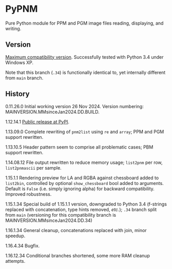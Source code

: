 # PyPNM

Pure Python module for PPM and PGM image files reading, displaying, and writing.

## Version

[Maximum compatibility version](https://github.com/Dnyarri/PyPNM/tree/py34/).
Successfully tested with Python 3.4 under Windows XP.

Note that this branch (`.34`) is functionally identical to, yet internally different from `main` branch.

## History

0.11.26.0   Initial working version 26 Nov 2024.
Version numbering: MAINVERSION.MMsinceJan2024.DD.BUILD.

1.12.14.1   [Public release at PyPI](https://pypi.org/project/PyPNM/).

1.13.09.0   Complete rewriting of `pnm2list` using `re` and `array`; PPM and PGM support rewritten.

1.13.10.5   Header pattern seem to comprise all problematic cases; PBM support rewritten.

1.14.08.12  File output rewritten to reduce memory usage; `list2pnm` per row, `list2pnmascii` per sample.

1.15.1.1    Rendering preview for LA and RGBA against chessboard added to `list2bin`,
controlled by optional `show_chessboard` bool added to arguments.
Default is `False` (i.e. simply ignoring alpha) for backward compatibility.
Improved robustness.

1.15.1.34   Special build of 1.15.1.1 version, downgraded to Python 3.4
(f-strings replaced with concatenation, type hints removed, *etc.*); `.34` branch split from `main`
(versioning for this compatibility branch is MAINVERSION.MMsinceJan2024.DD.34)

1.16.1.34   General cleanup, concatenations replaced with join, minor speedup.

1.16.4.34   Bugfix.

1.16.12.34  Conditional branches shortened, some more RAM cleanup attempts.
